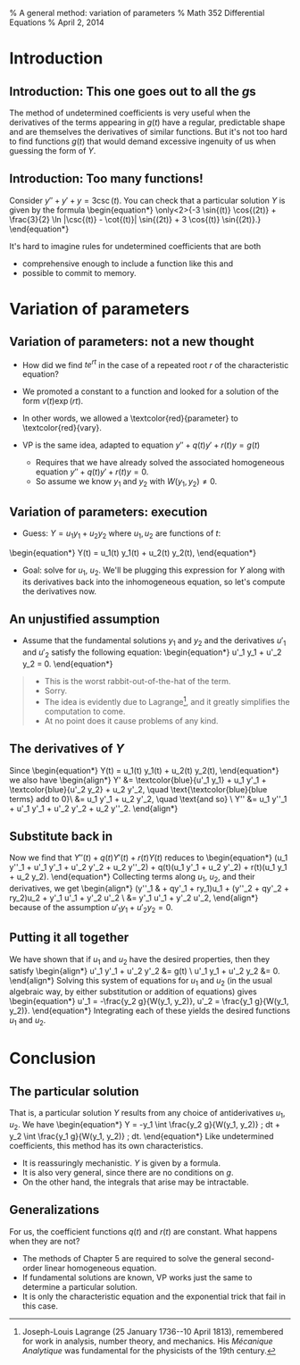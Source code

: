 % A general method: variation of parameters
% Math 352 Differential Equations
% April 2, 2014

# Introduction

## Introduction: This one goes out to all the $g$s

The method of undetermined coefficients is very useful when the derivatives of
the terms appearing in $g(t)$ have a regular, predictable shape and are
themselves the derivatives of similar functions. But it's not too hard to find
functions $g(t)$ that would demand excessive ingenuity of us when guessing the
form of $Y$.

## Introduction: Too many functions!

Consider $y'' + y' + y = 3 \csc{(t)}$. You can check that a particular
solution $Y$ is given by the formula
    \begin{equation*}
        \only<2>{-3 \sin{(t)} \cos{(2t)} + \frac{3}{2} \ln |\csc{(t)} - \cot{(t)}| 
        \sin{(2t)} + 3 \cos{(t)} \sin{(2t)}.}
    \end{equation*}
    
It's hard to imagine rules for undetermined coefficients that are both

- comprehensive enough to include a function like this and
- possible to commit to memory.


# Variation of parameters

## Variation of parameters: not a new thought

- How did we find $t e^{rt}$ in the case of a repeated root $r$ of 
the characteristic equation? 
- We promoted a constant to a function and looked for a solution of the form
$v(t) \exp{(rt)}$.

- In other words, we allowed a \textcolor{red}{parameter} to \textcolor{red}{vary}.

- VP is the same idea, adapted to equation $y'' +
q(t)y' + r(t)y = g(t)$
    - Requires that we have already solved the associated homogeneous equation
$y'' + q(t)y' + r(t)y = 0$. 
    - So assume we know $y_1$ and $y_2$ with $W(y_1,y_2) \ne 0$.

## Variation of parameters: execution

- Guess: $Y = u_1 y_1 + u_2 y_2$ where $u_1, u_2$ are functions of $t$:

\begin{equation*}
    Y(t) = u_1(t) y_1(t) + u_2(t) y_2(t),
\end{equation*}

- Goal: solve for $u_1$, $u_2$.
We'll be plugging this expression for $Y$ along with its derivatives back into
the inhomogeneous equation, so let's compute the derivatives now.

## An unjustified assumption

- Assume that the fundamental solutions $y_1$ and
$y_2$ and the derivatives $u'_1$ and $u'_2$ satisfy the following equation:
\begin{equation*}
    u'_1 y_1 + u'_2 y_2  = 0.
\end{equation*}

> - This is the worst rabbit-out-of-the-hat of the term. 
> - Sorry. 
> - The idea is evidently due to Lagrange[^lag], and it greatly simplifies the 
computation to come. 
> - At no point does it cause problems of any kind.

## The derivatives of $Y$

Since
\begin{equation*}
    Y(t) = u_1(t) y_1(t) + u_2(t) y_2(t),
\end{equation*}
we also have
\begin{align*}
    Y'  &= \textcolor{blue}{u'_1 y_1} + u_1 y'_1 + 
            \textcolor{blue}{u'_2 y_2} + u_2 y'_2, \quad \text{\textcolor{blue}{blue terms}
            add to 0}\\
        &= u_1 y'_1 + u_2 y'_2, \quad \text{and so} \\
    Y'' &= u_1 y''_1 + u'_1 y'_1 + u'_2 y'_2 + u_2 y''_2.
\end{align*}

## Substitute back in

Now we find that $Y''(t) + q(t)Y'(t) + r(t)Y(t)$ reduces to
\begin{equation*}
    (u_1 y''_1 + u'_1 y'_1 + u'_2 y'_2 + u_2 y''_2) + q(t)(u_1 y'_1 + u_2 y'_2)
    + r(t)(u_1 y_1 + u_2 y_2).
\end{equation*}
Collecting terms along $u_1$, $u_2$, and their derivatives, we get
\begin{align*}
    (y''_1  & + qy'_1 + ry_1)u_1 + (y''_2 + qy'_2 + ry_2)u_2 + y'_1 u'_1 + y'_2 u'_2 \\
    &= y'_1 u'_1 + y'_2 u'_2,
\end{align*}
because of the assumption $u'_1 y_1 + u'_2 y_2  = 0$.

## Putting it all together

We have shown that if $u_1$ and $u_2$ have the desired properties, then they satisfy
\begin{align*}
    u'_1 y'_1 + u'_2 y'_2 &= g(t) \\
    u'_1 y_1 + u'_2 y_2  &= 0.
\end{align*}
Solving this system of equations for $u_1$ and $u_2$ (in the usual algebraic way, by 
either substitution or addition of equations) gives
\begin{equation*}
    u'_1 = -\frac{y_2 g}{W(y_1, y_2)}, u'_2 = \frac{y_1 g}{W(y_1, y_2)}.
\end{equation*}
Integrating each of these yields the desired functions $u_1$ and $u_2$.

# Conclusion

## The particular solution
That is, a particular solution $Y$ results from any choice of antiderivatives $u_1$, $u_2$. We have
\begin{equation*}
    Y = -y_1 \int \frac{y_2 g}{W(y_1, y_2)} \; dt + y_2 \int \frac{y_1 g}{W(y_1, y_2)} \; dt.
\end{equation*}
Like undetermined coefficients, this method has its own characteristics.

- It is reassuringly mechanistic. $Y$ is given by a formula.
- It is also very general, since there are no conditions on $g$.
- On the other hand, the integrals that arise may be intractable.

## Generalizations
For us, the coefficient functions $q(t)$ and $r(t)$ are constant. What happens when they are not?

- The methods of Chapter 5 are required to solve the general second-order linear homogeneous equation. 
- If fundamental solutions are known, VP works just the same to determine a particular solution. 
- It is only the characteristic equation and the exponential trick that fail in this case.

[^lag]: Joseph-Louis Lagrange (25 January 1736--10 April 1813),
remembered for work in analysis, number theory, and mechanics. His *Mécanique Analytique* was
fundamental for the physicists of the 19th century.
